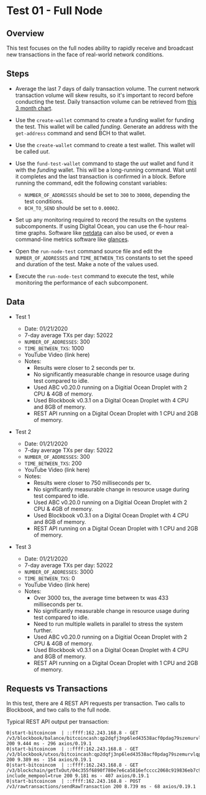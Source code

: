 # Test 01 - Full Node

## Overview
This test focuses on the full nodes ability to rapidly receive and broadcast new transactions in the face of real-world network conditions.

## Steps

- Average the last 7 days of daily transaction volume. The current network transaction volume will skew results, so it's important to record before conducting the test. Daily transaction volume can be retrieved from [this 3 month chart](https://bitinfocharts.com/comparison/bitcoin%20cash-transactions.html#3m).

- Use the `create-wallet` command to create a funding wallet for funding the test. This wallet will be called *funding*. Generate an address with the `get-address` command and send BCH to that wallet.

- Use the `create-wallet` command to create a test wallet. This wallet will be called *uut*.

- Use the `fund-test-wallet` command to stage the *uut* wallet and fund it with the *funding* wallet. This will be a long-running command. Wait until it completes and the last transaction is confirmed in a block. Before running the command, edit the following constant variables:
  - `NUMBER_OF_ADDRESSES` should be set to `300` to `30000`, depending the test conditions.
  - `BCH_TO_SEND` should be set to `0.00002`.

- Set up any monitoring required to record the results on the systems subcomponents. If using Digital Ocean, you can use the 6-hour real-time graphs. Software like [netdata](https://github.com/netdata/netdata) can also be used, or even a command-line metrics software like [glances](https://nicolargo.github.io/glances/).

- Open the `run-node-test` command source file and edit the `NUMBER_OF_ADDRESSES` and `TIME_BETWEEN_TXS` constants to set the speed and duration of the test. Make a note of the values used.

- Execute the `run-node-test` command to execute the test, while monitoring the performance of each subcomponent.

## Data

- Test 1
  - Date: 01/21/2020
  - 7-day average TXs per day: 52022
  - `NUMBER_OF_ADDRESSES`: 300
  - `TIME_BETWEEN_TXS`: 1000
  - YouTube Video (link here)
  - Notes:
    - Results were closer to 2 seconds per tx.
    - No significantly measurable change in resource usage during test compared to idle.
    - Used ABC v0.20.0 running on a Digitial Ocean Droplet with 2 CPU & 4GB of memory.
    - Used Blockbook v0.3.1 on a Digital Ocean Droplet with 4 CPU and 8GB of memory.
    - REST API running on a Digital Ocean Droplet with 1 CPU and 2GB of memory.

- Test 2
  - Date: 01/21/2020
  - 7-day average TXs per day: 52022
  - `NUMBER_OF_ADDRESSES`: 300
  - `TIME_BETWEEN_TXS`: 200
  - YouTube Video (link here)
  - Notes:
    - Results were closer to 750 milliseconds per tx.
    - No significantly measurable change in resource usage during test compared to idle.
    - Used ABC v0.20.0 running on a Digitial Ocean Droplet with 2 CPU & 4GB of memory.
    - Used Blockbook v0.3.1 on a Digital Ocean Droplet with 4 CPU and 8GB of memory.
    - REST API running on a Digital Ocean Droplet with 1 CPU and 2GB of memory.

- Test 3
  - Date: 01/21/2020
  - 7-day average TXs per day: 52022
  - `NUMBER_OF_ADDRESSES`: 3000
  - `TIME_BETWEEN_TXS`: 0
  - YouTube Video (link here)
  - Notes:
    - Over 3000 txs, the average time between tx was 433 milliseconds per tx.
    - No significantly measurable change in resource usage during test compared to idle.
    - Need to run multiple wallets in parallel to stress the system further.
    - Used ABC v0.20.0 running on a Digitial Ocean Droplet with 2 CPU & 4GB of memory.
    - Used Blockbook v0.3.1 on a Digital Ocean Droplet with 4 CPU and 8GB of memory.
    - REST API running on a Digital Ocean Droplet with 1 CPU and 2GB of memory.


## Requests vs Transactions
In this test, there are 4 REST API requests per transaction. Two calls to Blockbook, and two calls to the full node.

Typical REST API output per transaction:
```
0|start-bitcoincom  | ::ffff:162.243.168.8 - GET /v3/blockbook/balance/bitcoincash:qp2dqfj3np6led43538acf0pdag79szemurvlqp2xc 200 9.444 ms - 296 axios/0.19.1
0|start-bitcoincom  | ::ffff:162.243.168.8 - GET /v3/blockbook/utxos/bitcoincash:qp2dqfj3np6led43538acf0pdag79szemurvlqp2xc 200 9.389 ms - 154 axios/0.19.1
0|start-bitcoincom  | ::ffff:162.243.168.8 - GET /v3/blockchain/getTxOut/04c355f6890f780e7e6ca5816efcccc2068c919836eb7c95ea6de9afa812e621/0?include_mempool=true 200 9.181 ms - 407 axios/0.19.1
0|start-bitcoincom  | ::ffff:162.243.168.8 - POST /v3/rawtransactions/sendRawTransaction 200 8.739 ms - 68 axios/0.19.1
```
